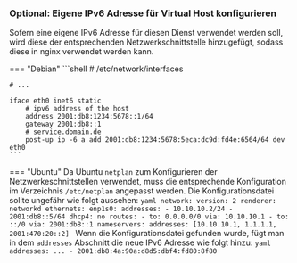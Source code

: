 ### Optional: Eigene IPv6 Adresse für Virtual Host konfigurieren
Sofern eine eigene IPv6 Adresse für diesen Dienst verwendet werden soll,
wird diese der entsprechenden Netzwerkschnittstelle hinzugefügt, sodass 
diese in nginx verwendet werden kann. 

=== "Debian"
    ```shell
    # /etc/network/interfaces
    
    # ...
    
    iface eth0 inet6 static
        # ipv6 address of the host
        address 2001:db8:1234:5678::1/64
        gateway 2001:db8::1
        # service.domain.de
        post-up ip -6 a add 2001:db8:1234:5678:5eca:dc9d:fd4e:6564/64 dev eth0
    ```

=== "Ubuntu"
    Da Ubuntu `netplan` zum Konfigurieren der Netzwerkeschnittstellen verwendet, muss die entsprechende Konfiguration im 
    Verzeichnis `/etc/netplan` angepasst werden.
    Die Konfigurationsdatei sollte ungefähr wie folgt aussehen:
    ```yaml
    network:
        version: 2
        renderer: networkd
        ethernets:
            enp1s0:
                addresses:
                    - 10.10.10.2/24
                    - 2001:db8::5/64
                dhcp4: no
                routes:
                    - to: 0.0.0.0/0
                    via: 10.10.10.1
                    - to: ::/0
                    via: 2001:db8::1
                nameservers:
                    addresses: [10.10.10.1, 1.1.1.1, 2001:470:20::2]
    ```
    Wenn die Konfigurationsdatei gefunden wurde, fügt man in dem `addresses` Abschnitt die neue IPv6 Adresse wie 
    folgt hinzu:
    ```yaml
    addresses:
        ...
        - 2001:db8:4a:90a:d8d5:dbf4:fd80:8f80
    ```
